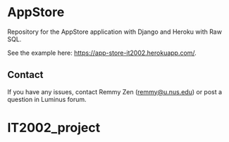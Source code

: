 # AppStore

Repository for the AppStore application with Django and Heroku with Raw SQL.

See the example here: https://app-store-it2002.herokuapp.com/.

## Contact
If you have any issues, contact Remmy Zen (remmy@u.nus.edu) or post a question in Luminus forum.
# IT2002_project
